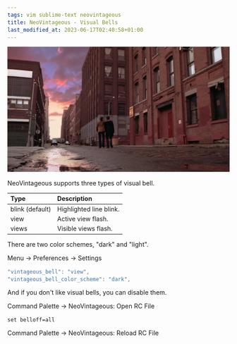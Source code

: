 ```yaml
---
tags: vim sublime-text neovintageous
title: NeoVintageous - Visual Bells
last_modified_at: 2023-06-17T02:40:58+01:00
---
```


![Vanilla Sky (2001)](/assets/vanilla-sky.webp)

NeoVintageous supports three types of visual bell.

Type | Description
:------ | :----------
blink (default) | Highlighted line blink.
view  | Active view flash.
views | Visible views flash.

There are two color schemes, "dark" and "light".

Menu → Preferences → Settings

```js
"vintageous_bell": "view",
"vintageous_bell_color_scheme": "dark",
````

And if you don't like visual bells, you can disable them.

Command Palette → NeoVintageous: Open RC File

```vim
set belloff=all
```

Command Palette → NeoVintageous: Reload RC File
